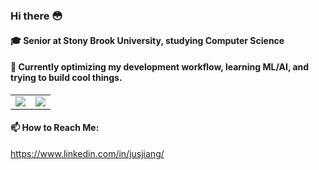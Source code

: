 ### Hi there 😳

#### 🎓 Senior at Stony Brook University, studying Computer Science

#### 🤔 Currently optimizing my development workflow, learning ML/AI, and trying to build cool things.

<table>
  <tr>
    <td>
      <img src="https://github-readme-stats.vercel.app/api?username=nitsujiang&show_icons=true&theme=radical" />
    </td>
    <td>
      <img src="https://github-readme-stats.vercel.app/api/top-langs/?username=nitsujiang&theme=radical&layout=compact" />
    </td>
  </tr>
</table>

#### 📫 How to Reach Me:
https://www.linkedin.com/in/jusjiang/
